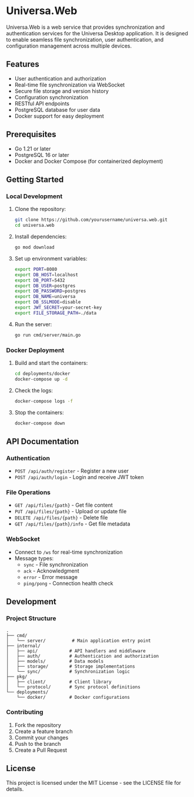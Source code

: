# Universa.Web

Universa.Web is a web service that provides synchronization and authentication services for the Universa Desktop application. It is designed to enable seamless file synchronization, user authentication, and configuration management across multiple devices.

## Features

- User authentication and authorization
- Real-time file synchronization via WebSocket
- Secure file storage and version history
- Configuration synchronization
- RESTful API endpoints
- PostgreSQL database for user data
- Docker support for easy deployment

## Prerequisites

- Go 1.21 or later
- PostgreSQL 16 or later
- Docker and Docker Compose (for containerized deployment)

## Getting Started

### Local Development

1. Clone the repository:
   ```bash
   git clone https://github.com/yourusername/universa.web.git
   cd universa.web
   ```

2. Install dependencies:
   ```bash
   go mod download
   ```

3. Set up environment variables:
   ```bash
   export PORT=8080
   export DB_HOST=localhost
   export DB_PORT=5432
   export DB_USER=postgres
   export DB_PASSWORD=postgres
   export DB_NAME=universa
   export DB_SSLMODE=disable
   export JWT_SECRET=your-secret-key
   export FILE_STORAGE_PATH=./data
   ```

4. Run the server:
   ```bash
   go run cmd/server/main.go
   ```

### Docker Deployment

1. Build and start the containers:
   ```bash
   cd deployments/docker
   docker-compose up -d
   ```

2. Check the logs:
   ```bash
   docker-compose logs -f
   ```

3. Stop the containers:
   ```bash
   docker-compose down
   ```

## API Documentation

### Authentication

- `POST /api/auth/register` - Register a new user
- `POST /api/auth/login` - Login and receive JWT token

### File Operations

- `GET /api/files/{path}` - Get file content
- `PUT /api/files/{path}` - Upload or update file
- `DELETE /api/files/{path}` - Delete file
- `GET /api/files/{path}/info` - Get file metadata

### WebSocket

- Connect to `/ws` for real-time synchronization
- Message types:
  - `sync` - File synchronization
  - `ack` - Acknowledgment
  - `error` - Error message
  - `ping/pong` - Connection health check

## Development

### Project Structure

```
.
├── cmd/
│   └── server/          # Main application entry point
├── internal/
│   ├── api/            # API handlers and middleware
│   ├── auth/           # Authentication and authorization
│   ├── models/         # Data models
│   ├── storage/        # Storage implementations
│   └── sync/           # Synchronization logic
├── pkg/
│   ├── client/         # Client library
│   └── protocol/       # Sync protocol definitions
└── deployments/
    └── docker/         # Docker configurations
```

### Contributing

1. Fork the repository
2. Create a feature branch
3. Commit your changes
4. Push to the branch
5. Create a Pull Request

## License

This project is licensed under the MIT License - see the LICENSE file for details. 